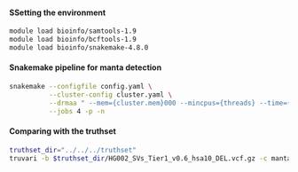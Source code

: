 
#### SSetting the environment
```bash
module load bioinfo/samtools-1.9
module load bioinfo/bcftools-1.9
module load bioinfo/snakemake-4.8.0
```

#### Snakemake pipeline for manta detection

```bash
snakemake --configfile config.yaml \
          --cluster-config cluster.yaml \
          --drmaa " --mem={cluster.mem}000 --mincpus={threads} --time={cluster.time} -J {cluster.name} -N 1=1" \
          --jobs 4 -p -n
```

#### Comparing with the truthset
```bash
truthset_dir="../../../truthset"
truvari -b $truthset_dir/HG002_SVs_Tier1_v0.6_hsa10_DEL.vcf.gz -c mantasv/manta_DEL.vcf.gz --passonly --includebed $truthset_dir/HG002_SVs_Tier1_v0.6_hsa10.bed -o truvari_del --pctsim 0
```
